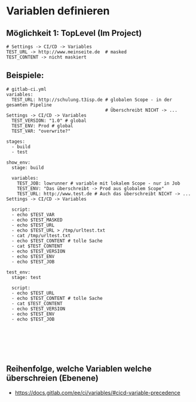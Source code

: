 # Variablen definieren 

## Möglichkeit 1: TopLevel (Im Project) 

```
# Settings -> CI/CD -> Variables
TEST_URL -> http://www.meinseite.de  # masked
TEST_CONTENT -> nicht maskiert 
```

## Beispiele:

```
# gitlab-ci.yml
variables:
  TEST_URL: http://schulung.t3isp.de # globalen Scope - in der gesamten Pipeline
                                     # Überschreibt NICHT -> ... Settings -> CI/CD -> Variables   
  TEST_VERSION: "1.0" # global 
  TEST_ENV: Prod # global
  TEST_VAR: "overwrite?" 

stages:
  - build 
  - test
  
show_env:
  stage: build 

  variables:
    TEST_JOB: lowrunner # variable mit lokalem Scope - nur in Job
    TEST_ENV: "Das überschreibt -> Prod aus globalem Scope"
    TEST_URL: http://www.test.de # Auch das überschreibt NICHT -> ... Settings -> CI/CD -> Variables 

  script:
  - echo $TEST_VAR
  - echo $TEST_MASKED
  - echo $TEST_URL
  - echo $TEST_URL > /tmp/urltest.txt
  - cat /tmp/urltest.txt
  - echo $TEST_CONTENT # tolle Sache
  - cat $TEST_CONTENT
  - echo $TEST_VERSION
  - echo $TEST_ENV
  - echo $TEST_JOB

test_env:
  stage: test 

  script:
  - echo $TEST_URL
  - echo $TEST_CONTENT # tolle Sache
  - cat $TEST_CONTENT
  - echo $TEST_VERSION
  - echo $TEST_ENV
  - echo $TEST_JOB







```

## Reihenfolge, welche Variablen welche überschreien (Ebenene) 

  * https://docs.gitlab.com/ee/ci/variables/#cicd-variable-precedence
